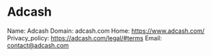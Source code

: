 
# Adcash

Name: Adcash
Domain: adcash.com
Home: https://www.adcash.com/
Privacy_policy: https://adcash.com/legal/#terms
Email: contact@adcash.com
